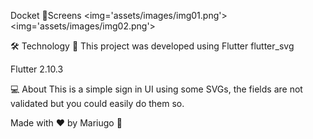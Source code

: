Docket
📱Screens
<img='assets/images/img01.png'>
<img='assets/images/img02.png'>

🛠 Technology 🚀
This project was developed using Flutter
flutter_svg

Flutter 2.10.3

💻 About
This is a simple sign in UI using some SVGs, the fields are not validated but you could easily do them so.

Made with ♥ by Mariugo 🚀
